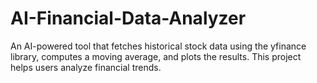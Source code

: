 # AI-Financial-Data-Analyzer
An AI-powered tool that fetches historical stock data using the yfinance library, computes a moving average, and plots the results. This project helps users analyze financial trends.
